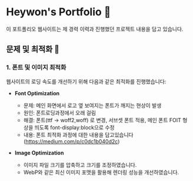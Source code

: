 # Heywon's Portfolio 📑

이 포트폴리오 웹사이트는 제 경력 이력과 진행했던 프로젝트 내용을 담고 있습니다.

## 문제 및 최적화 🔎

### 1. 폰트 및 이미지 최적화  
웹사이트의 로딩 속도를 개선하기 위해 다음과 같은 최적화를 진행했습니다:

- **Font Optimization** 
  - 문제: 메인 화면에서 로고 옆 보여지는 폰트가 깨지는 현상이 발생
  - 원인: 폰트로딩과정에서 오래 걸림
  - 해결: 폰트(ttf -> woff2,woff) 로 변경, 서브셋 폰트 적용, 메인 폰트 FOIT 형상을 띄도록 font-display:block으로 수정 
  - 내용: 폰트 최적화 과정에 대한 내용을 담고있습니다(https://medium.com/p/c0dc1b040d2c)

- **Image Optimization** 
  - 이미지 파일 크기를 압축하고 크기를 조정하였습니다. 
  - WebP와 같은 최신 이미지 포맷을 활용해 렌더링 성능을 개선하였습니다. 




